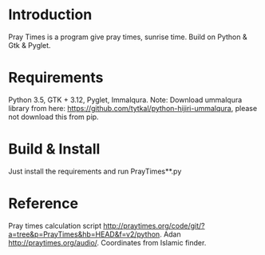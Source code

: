 # Introduction
Pray Times is a program give pray times, sunrise time. Build on Python & Gtk & Pyglet.
# Requirements
Python 3.5, GTK + 3.12, Pyglet, Immalqura.
Note: Download ummalqura library from here: https://github.com/tytkal/python-hijiri-ummalqura, please not download this from pip.
# Build & Install
Just install the requirements and run PrayTimes**.py
# Reference
Pray times calculation script http://praytimes.org/code/git/?a=tree&p=PrayTimes&hb=HEAD&f=v2/python. Adan http://praytimes.org/audio/. Coordinates from Islamic finder.

